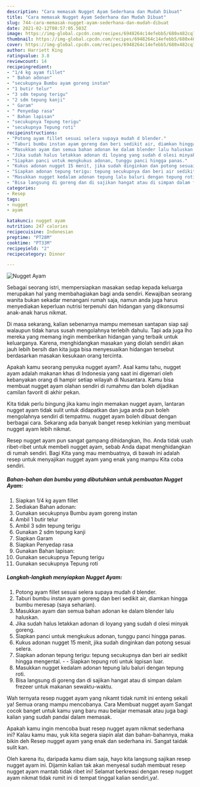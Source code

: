 ```yaml
---
description: "Cara memasak Nugget Ayam Sederhana dan Mudah Dibuat"
title: "Cara memasak Nugget Ayam Sederhana dan Mudah Dibuat"
slug: 744-cara-memasak-nugget-ayam-sederhana-dan-mudah-dibuat
date: 2021-02-12T08:57:05.503Z
image: https://img-global.cpcdn.com/recipes/6948264c14efebb5/680x482cq70/nugget-ayam-foto-resep-utama.jpg
thumbnail: https://img-global.cpcdn.com/recipes/6948264c14efebb5/680x482cq70/nugget-ayam-foto-resep-utama.jpg
cover: https://img-global.cpcdn.com/recipes/6948264c14efebb5/680x482cq70/nugget-ayam-foto-resep-utama.jpg
author: Harriett King
ratingvalue: 3.8
reviewcount: 14
recipeingredient:
- "1/4 kg ayam fillet"
- " Bahan adonan"
- "secukupnya Bumbu ayam goreng instan"
- "1 butir telur"
- "3 sdm tepung terigu"
- "2 sdm tepung kanji"
- " Garam"
- " Penyedap rasa"
- " Bahan lapisan"
- "secukupnya Tepung terigu"
- "secukupnya Tepung roti"
recipeinstructions:
- "Potong ayam fillet sesuai selera supaya mudah d blender."
- "Taburi bumbu instan ayam goreng dan beri sedikit air, diamkan hingga bumbu meresap (saya seharian)."
- "Masukkan ayam dan semua bahan adonan ke dalam blender lalu haluskan."
- "Jika sudah halus letakkan adonan di loyang yang sudah d olesi minyak goreng."
- "Siapkan panci untuk mengkukus adonan, tunggu panci hingga panas."
- "Kukus adonan nugget 15 menit, jika sudah dinginkan dan potong sesuai selera."
- "Siapkan adonan tepung terigu: tepung secukupnya dan beri air sedikit hingga mengental.  Siapkan tepung roti untuk lqpisan luar."
- "Masukkan nugget kedalam adonan tepung lalu baluri dengan tepung roti."
- "Bisa langsung di goreng dan di sajikan hangat atau di simpan dalam frezeer untuk makanan sewaktu-waktu."
categories:
- Resep
tags:
- nugget
- ayam

katakunci: nugget ayam 
nutrition: 247 calories
recipecuisine: Indonesian
preptime: "PT28M"
cooktime: "PT33M"
recipeyield: "2"
recipecategory: Dinner

---
```



![Nugget Ayam](https://img-global.cpcdn.com/recipes/6948264c14efebb5/680x482cq70/nugget-ayam-foto-resep-utama.jpg)

Sebagai seorang istri, mempersiapkan masakan sedap kepada keluarga merupakan hal yang membahagiakan bagi anda sendiri. Kewajiban seorang  wanita bukan sekadar menangani rumah saja, namun anda juga harus menyediakan keperluan nutrisi terpenuhi dan hidangan yang dikonsumsi anak-anak harus nikmat.

Di masa  sekarang, kalian sebenarnya mampu memesan santapan siap saji walaupun tidak harus susah mengolahnya terlebih dahulu. Tapi ada juga lho mereka yang memang ingin memberikan hidangan yang terbaik untuk keluarganya. Karena, menghidangkan masakan yang diolah sendiri akan jauh lebih bersih dan kita juga bisa menyesuaikan hidangan tersebut berdasarkan masakan kesukaan orang tercinta. 



Apakah kamu seorang penyuka nugget ayam?. Asal kamu tahu, nugget ayam adalah makanan khas di Indonesia yang saat ini digemari oleh kebanyakan orang di hampir setiap wilayah di Nusantara. Kamu bisa membuat nugget ayam olahan sendiri di rumahmu dan boleh dijadikan camilan favorit di akhir pekan.

Kita tidak perlu bingung jika kamu ingin memakan nugget ayam, lantaran nugget ayam tidak sulit untuk didapatkan dan juga anda pun boleh mengolahnya sendiri di tempatmu. nugget ayam boleh dibuat dengan berbagai cara. Sekarang ada banyak banget resep kekinian yang membuat nugget ayam lebih nikmat.

Resep nugget ayam pun sangat gampang dihidangkan, lho. Anda tidak usah ribet-ribet untuk membeli nugget ayam, sebab Anda dapat menghidangkan di rumah sendiri. Bagi Kita yang mau membuatnya, di bawah ini adalah resep untuk menyajikan nugget ayam yang enak yang mampu Kita coba sendiri.

<!--inarticleads1-->

##### Bahan-bahan dan bumbu yang dibutuhkan untuk pembuatan Nugget Ayam:

1. Siapkan 1/4 kg ayam fillet
1. Sediakan  Bahan adonan:
1. Gunakan secukupnya Bumbu ayam goreng instan
1. Ambil 1 butir telur
1. Ambil 3 sdm tepung terigu
1. Gunakan 2 sdm tepung kanji
1. Siapkan  Garam
1. Siapkan  Penyedap rasa
1. Gunakan  Bahan lapisan:
1. Gunakan secukupnya Tepung terigu
1. Gunakan secukupnya Tepung roti




<!--inarticleads2-->

##### Langkah-langkah menyiapkan Nugget Ayam:

1. Potong ayam fillet sesuai selera supaya mudah d blender.
1. Taburi bumbu instan ayam goreng dan beri sedikit air, diamkan hingga bumbu meresap (saya seharian).
1. Masukkan ayam dan semua bahan adonan ke dalam blender lalu haluskan.
1. Jika sudah halus letakkan adonan di loyang yang sudah d olesi minyak goreng.
1. Siapkan panci untuk mengkukus adonan, tunggu panci hingga panas.
1. Kukus adonan nugget 15 menit, jika sudah dinginkan dan potong sesuai selera.
1. Siapkan adonan tepung terigu: tepung secukupnya dan beri air sedikit hingga mengental. -  - Siapkan tepung roti untuk lqpisan luar.
1. Masukkan nugget kedalam adonan tepung lalu baluri dengan tepung roti.
1. Bisa langsung di goreng dan di sajikan hangat atau di simpan dalam frezeer untuk makanan sewaktu-waktu.




Wah ternyata resep nugget ayam yang nikamt tidak rumit ini enteng sekali ya! Semua orang mampu mencobanya. Cara Membuat nugget ayam Sangat cocok banget untuk kamu yang baru mau belajar memasak atau juga bagi kalian yang sudah pandai dalam memasak.

Apakah kamu ingin mencoba buat resep nugget ayam nikmat sederhana ini? Kalau kamu mau, yuk kita segera siapin alat dan bahan-bahannya, maka bikin deh Resep nugget ayam yang enak dan sederhana ini. Sangat taidak sulit kan. 

Oleh karena itu, daripada kamu diam saja, hayo kita langsung sajikan resep nugget ayam ini. Dijamin kalian tak akan menyesal sudah membuat resep nugget ayam mantab tidak ribet ini! Selamat berkreasi dengan resep nugget ayam nikmat tidak rumit ini di tempat tinggal kalian sendiri,ya!.

